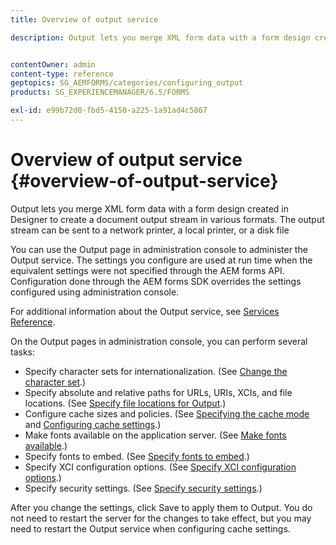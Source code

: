 ```yaml
---
title: Overview of output service

description: Output lets you merge XML form data with a form design created in Designer to create a document output stream in various formats.


contentOwner: admin
content-type: reference
geptopics: SG_AEMFORMS/categories/configuring_output
products: SG_EXPERIENCEMANAGER/6.5/FORMS

exl-id: e99b72d0-fbd5-4150-a225-1a91ad4c5867
---
```

# Overview of output service {#overview-of-output-service}

Output lets you merge XML form data with a form design created in Designer to create a document output stream in various formats. The output stream can be sent to a network printer, a local printer, or a disk file

You can use the Output page in administration console to administer the Output service. The settings you configure are used at run time when the equivalent settings were not specified through the AEM forms API. Configuration done through the AEM forms SDK overrides the settings configured using administration console.

For additional information about the Output service, see [Services Reference](https://www.adobe.com/go/learn_aemforms_services_61).

On the Output pages in administration console, you can perform several tasks:

* Specify character sets for internationalization. (See [Change the character set](/help/forms/using/admin-help/change-character-set.md#change-the-character-set).)
* Specify absolute and relative paths for URLs, URIs, XCIs, and file locations. (See [Specify file locations for Output](/help/forms/using/admin-help/specify-file-locations-output.md#specify-file-locations-for-output).)
* Configure cache sizes and policies. (See [Specifying the cache mode](/help/forms/using/admin-help/configuring-caching-output.md#specifying-the-cache-mode) and [Configuring cache settings](/help/forms/using/admin-help/configuring-caching-output.md#configuring-cache-settings).)
* Make fonts available on the application server. (See [Make fonts available](/help/forms/using/admin-help/make-fonts-available.md#make-fonts-available).)
* Specify fonts to embed. (See [Specify fonts to embed](/help/forms/using/admin-help/specify-fonts-embed.md#specify-fonts-to-embed).)
* Specify XCI configuration options. (See [Specify XCI configuration options](/help/forms/using/admin-help/specify-xci-configuration-options.md#specify-xci-configuration-options).)
* Specify security settings. (See [Specify security settings](/help/forms/using/admin-help/specify-security-settings.md#specify-security-settings).)

After you change the settings, click Save to apply them to Output. You do not need to restart the server for the changes to take effect, but you may need to restart the Output service when configuring cache settings.
